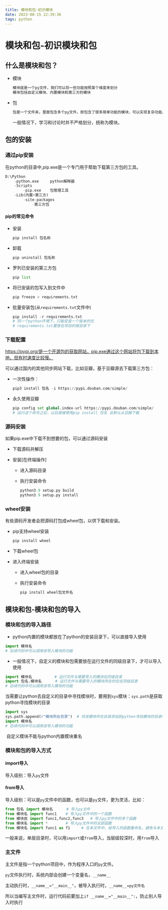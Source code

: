 ```yaml
---
title: 模块和包-初识模块
date: 2023-08-15 22:39:36
tags: python
---
```


# 模块和包-初识模块和包

## 什么是模块和包？

- 模块

  ```python
  模块就是一个py文件，我们可以将一些功能按照某个维度来划分
  模块包括自定义模块、内置模块和第三方的模块
  ```

- 包

  ```python
  包是一个文件夹，里面包含多个py文件，即包含了很多简单功能的模块，可以实现复杂功能。也可以按照功能划分
  ```

  一般情况下，学习和讨论时并不严格划分，统称为模块。

## 包的安装

### 通过pip安装

在python的目录中,pip.exe是一个专门用于帮助下载第三方包的工具。

```python
D:\Python
	-python.exe		python解释器
    -Scripts
    	-pip.exe	包管理工具
    -Lib(内置+第三方)
    	-site-packages
        	-第三方包
```

#### pip的常见命令

- 安装

  ```python
  pip install 包名称
  ```

- 卸载

  ```python
  pip uninstall 包名称
  ```

- 罗列已安装的第三方包

  ```python
  pip list
  ```

- 将已安装的包写入到文件中

  ```python
  pip freeze > requirements.txt
  ```

- 批量安装包(从`requirements.txt`文件中)

  ```python
  pip install -r requirements.txt
  # 同一个python环境下，只能安装一个版本的包
  # requirements.txt要放在项目的根目录下
  ```

### 下载配置

https://pypi.org/是一个开源包的获取网站，pip.exe通过这个网站将包下载到本地，但有时速度比较慢。

可以通过国内的其他同步网站下载，比如豆瓣，基于豆瓣源去下载第三方包：

- 一次性操作：

  ```python
  pip3 install 包名 -i https://pypi.douban.com/simple/
  ```

- 永久使用豆瓣

  ```python
  pip config set global.index-url https://pypi.douban.com/simple/
  # 运行这个命令之后，以后直接使用pip install 包名 会默认从豆瓣下载
  ```

### 源码安装

如果pip.exe中下载不到想要的包，可以通过源码安装

- 下载源码并解压

- 安装[在终端操作]

  - 进入源码目录

  - 执行安装命令

    ```python
    python3.9 setup.py build
    python3.9 setup.py install
    ```

    

### wheel安装

有些源码开发者会把源码打包成wheel包，以供下载和安装。

- pip支持wheel安装

  ```python
  pip install wheel
  ```

- 下载wheel包

- 进入终端安装

  - 进入wheel包的目录

  - 执行安装命令

    ```python
    pip install wheel包文件名
    ```

    

## 模块和包-模块和包的导入

### 模块和包的导入路径

- python内置的模块都放在了python的安装目录下，可以直接导入使用

```python
import 模块名
# 后续代码中可以调用该导入模块的功能
```

- 一般情况下，自定义的模块和包需要放在运行文件的同级目录下，才可以导入使用

```python
import 模块名			# 运行文件与需要导入的模块在同级目录
import 包名.模块名	   # 运行文件与需要导入的模块所在的包在同级目录
# 后续代码中可以调用该导入模块的功能
```

​		当需要让python去自定义的目录中寻找模块时，要用到`sys`模块：`sys.path`是获取python寻找模块的目录

```python
import sys
sys.path.append(r"模块所在目录")	# 将该模块所在目录添加到python寻找模块的目录中 
import 模块名
# 后续代码中可以调用该导入模块的功能
```

​		自定义模块不能与python内置模块重名

### 模块和包的导入方式

#### import导入

导入级别：导入`py`文件

#### from导入

导入级别：可以是`py`文件中的函数，也可以是`py`文件，更为灵活，比如：

```python
from 包名 import 模块名		# 导入py文件
from 模块名 import func1	 # 导入py文件中的一个函数
from 模块民 import func1,func2,func3	# 导入py文件中的多个函数
from 模块名 import *		 # 导入py文件中的全部函数
from 模块名 import func1 as f1		# 在本文件中，给导入的函数重命名，避免与本文件中的函数重名
```

一般来说，单层目录时，可以用`import`或`from`导入，当层级较深时，用`from`导入

### 主文件

主文件是指一个python项目中，作为程序入口的`py`文件。

`py`文件执行时，系统内部会创建一个变量名，`__name__`

主动执行时，`__name__="__main__"`，被导入执行时，`__name__=py文件名`

所以当编写主文件时，运行代码前要加上`if __name__="__main__":`，防止别人导入时执行